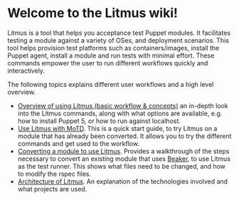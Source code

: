 # Welcome to the Litmus wiki!

Litmus is a tool that helps you acceptance test Puppet modules. It facilitates testing a module against a variety of OSes, and deployment scenarios. This tool helps provision test platforms such as containers/images, install the Puppet agent, install a module and run tests with minimal effort. These commands empower the user to run different workflows quickly and interactively.

The following topics explains different user workflows and a high level overview. 

* [Overview of using Litmus (basic workflow  & concepts)](https://github.com/puppetlabs/puppet_litmus/wiki/Overview-of-Litmus) an in-depth look into the Litmus commands, along with what options are available, e.g. how to install Puppet 5, or how to run against localhost.
* [Use Litmus with MoTD](https://github.com/puppetlabs/puppet_litmus/wiki/Use-puppet_litmus-with-MoTD). This is a quick start guide, to try Litmus on a module that has already been converted. It allows you to try the different commands and get used to the workflow.
* [Converting a module to use Litmus](https://github.com/puppetlabs/puppet_litmus/wiki/Converting-a-module-to-use-puppet_litmus). Provides a walkthrough of the steps necessary to convert an existing module that uses [Beaker](https://github.com/puppetlabs/beaker), to use Litmus as the test runner. This shows what files need to be changed, and how to modify the rspec files.
* [Architecture of Litmus](https://github.com/puppetlabs/puppet_litmus/wiki/Architecture-of-puppet-litmus). An explanation of the technologies involved and what projects are used.